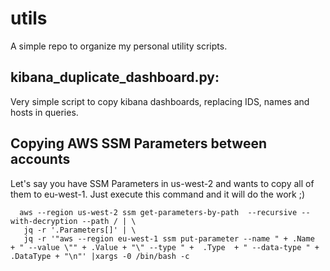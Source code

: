 # utils
A simple repo to organize my personal utility scripts.

## kibana_duplicate_dashboard.py:
Very simple script to copy kibana dashboards, replacing IDS, names and hosts in queries.

## Copying AWS SSM Parameters between accounts
Let's say you have SSM Parameters in us-west-2 and wants to copy all of them to eu-west-1. Just execute this command and it will do the work ;)

```
  aws --region us-west-2 ssm get-parameters-by-path  --recursive --with-decryption --path / | \
   jq -r '.Parameters[]' | \
   jq -r '"aws --region eu-west-1 ssm put-parameter --name " + .Name  + " --value \"" + .Value + "\" --type " +  .Type  + " --data-type " + .DataType + "\n"' |xargs -0 /bin/bash -c
```
